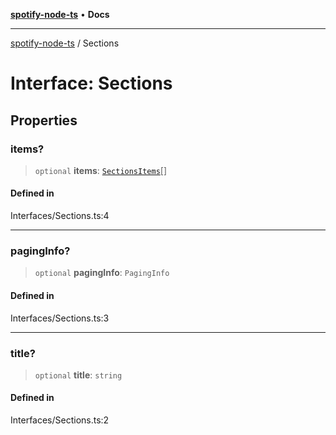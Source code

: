 [**spotify-node-ts**](../README.md) • **Docs**

***

[spotify-node-ts](../README.md) / Sections

# Interface: Sections

## Properties

### items?

> `optional` **items**: [`SectionsItems`](SectionsItems.md)[]

#### Defined in

Interfaces/Sections.ts:4

***

### pagingInfo?

> `optional` **pagingInfo**: `PagingInfo`

#### Defined in

Interfaces/Sections.ts:3

***

### title?

> `optional` **title**: `string`

#### Defined in

Interfaces/Sections.ts:2
